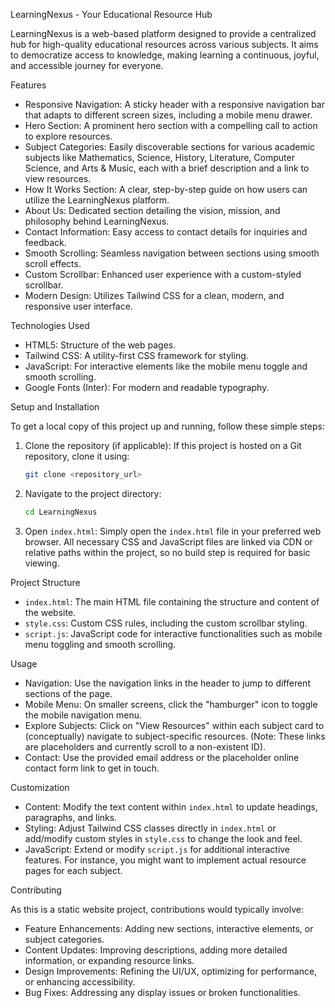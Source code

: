 LearningNexus - Your Educational Resource Hub

LearningNexus is a web-based platform designed to provide a centralized hub for high-quality educational resources across various subjects. It aims to democratize access to knowledge, making learning a continuous, joyful, and accessible journey for everyone.

Features

  * Responsive Navigation: A sticky header with a responsive navigation bar that adapts to different screen sizes, including a mobile menu drawer.
  * Hero Section: A prominent hero section with a compelling call to action to explore resources.
  * Subject Categories: Easily discoverable sections for various academic subjects like Mathematics, Science, History, Literature, Computer Science, and Arts & Music, each with a brief description and a link to view resources.
  * How It Works Section: A clear, step-by-step guide on how users can utilize the LearningNexus platform.
  * About Us: Dedicated section detailing the vision, mission, and philosophy behind LearningNexus.
  * Contact Information: Easy access to contact details for inquiries and feedback.
  * Smooth Scrolling: Seamless navigation between sections using smooth scroll effects.
  * Custom Scrollbar: Enhanced user experience with a custom-styled scrollbar.
  * Modern Design: Utilizes Tailwind CSS for a clean, modern, and responsive user interface.

Technologies Used

  * HTML5: Structure of the web pages.
  * Tailwind CSS: A utility-first CSS framework for styling.
  * JavaScript: For interactive elements like the mobile menu toggle and smooth scrolling.
  * Google Fonts (Inter): For modern and readable typography.

Setup and Installation

To get a local copy of this project up and running, follow these simple steps:

1.  Clone the repository (if applicable):
    If this project is hosted on a Git repository, clone it using:
    ```bash
    git clone <repository_url>
    ```
2.  Navigate to the project directory:
    ```bash
    cd LearningNexus
    ```
3.  Open `index.html`:
    Simply open the `index.html` file in your preferred web browser. All necessary CSS and JavaScript files are linked via CDN or relative paths within the project, so no build step is required for basic viewing.

 Project Structure

  * `index.html`: The main HTML file containing the structure and content of the website.
  * `style.css`: Custom CSS rules, including the custom scrollbar styling.
  * `script.js`: JavaScript code for interactive functionalities such as mobile menu toggling and smooth scrolling.

 Usage

  * Navigation: Use the navigation links in the header to jump to different sections of the page.
  * Mobile Menu: On smaller screens, click the "hamburger" icon to toggle the mobile navigation menu.
  * Explore Subjects: Click on "View Resources" within each subject card to (conceptually) navigate to subject-specific resources. (Note: These links are placeholders and currently scroll to a non-existent ID).
  * Contact: Use the provided email address or the placeholder online contact form link to get in touch.

 Customization

  * Content: Modify the text content within `index.html` to update headings, paragraphs, and links.
  * Styling: Adjust Tailwind CSS classes directly in `index.html` or add/modify custom styles in `style.css` to change the look and feel.
  * JavaScript: Extend or modify `script.js` for additional interactive features. For instance, you might want to implement actual resource pages for each subject.

 Contributing

As this is a static website project, contributions would typically involve:

  * Feature Enhancements: Adding new sections, interactive elements, or subject categories.
  * Content Updates: Improving descriptions, adding more detailed information, or expanding resource links.
  * Design Improvements: Refining the UI/UX, optimizing for performance, or enhancing accessibility.
  * Bug Fixes: Addressing any display issues or broken functionalities.
